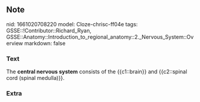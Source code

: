 ## Note
nid: 1661020708220
model: Cloze-chrisc-ff04e
tags: GSSE::!Contributor::Richard_Ryan, GSSE::Anatomy::Introduction_to_regional_anatomy::2._Nervous_System::Overview
markdown: false

### Text
<div class="toggle">
  The <strong>central nervous system</strong> consists of the
  {{c1::brain}} and {{c2::spinal cord (spinal medulla)}}.
</div>

### Extra

